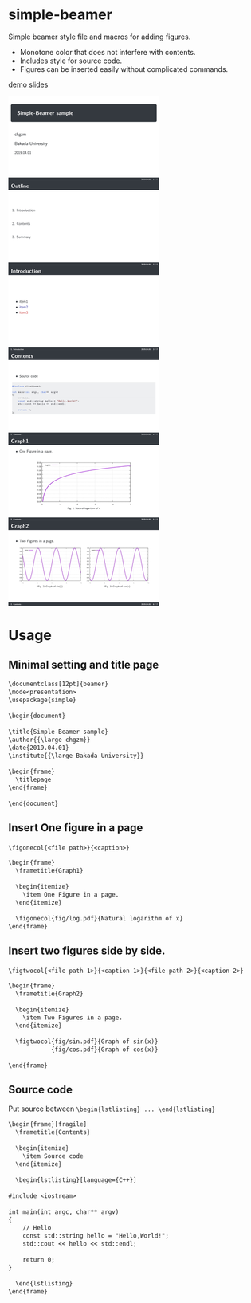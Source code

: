 # simple-beamer
Simple beamer style file and macros for adding figures.
- Monotone color that does not interfere with contents.
- Includes style for source code.
- Figures can be inserted easily without complicated commands.

[demo slides](./main.pdf)

![current](./sample.png)

# Usage
## Minimal setting and title page
```
\documentclass[12pt]{beamer}
\mode<presentation>
\usepackage{simple}

\begin{document}

\title{Simple-Beamer sample}
\author{{\large chgzm}}
\date{2019.04.01}
\institute{{\large Bakada University}}

\begin{frame}
  \titlepage
\end{frame}

\end{document}
```

## Insert One figure in a page
`\figonecol{<file path>}{<caption>}`

```
\begin{frame}
  \frametitle{Graph1}

  \begin{itemize}
    \item One Figure in a page.
  \end{itemize}

  \figonecol{fig/log.pdf}{Natural logarithm of x}
\end{frame}
```

## Insert two figures side by side.
`\figtwocol{<file path 1>}{<caption 1>}{<file path 2>}{<caption 2>}`

```
\begin{frame}
  \frametitle{Graph2}

  \begin{itemize}
    \item Two Figures in a page.
  \end{itemize}

  \figtwocol{fig/sin.pdf}{Graph of sin(x)}
            {fig/cos.pdf}{Graph of cos(x)}

\end{frame}
```


## Source code
Put source between `\begin{lstlisting} ... \end{lstlisting}`
```
\begin{frame}[fragile]
  \frametitle{Contents}

  \begin{itemize}
    \item Source code 
  \end{itemize}

  \begin{lstlisting}[language={C++}]

#include <iostream>

int main(int argc, char** argv)
{
    // Hello
    const std::string hello = "Hello,World!";
    std::cout << hello << std::endl;

    return 0;
}

  \end{lstlisting}
\end{frame}
```


